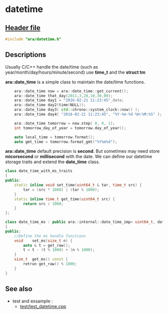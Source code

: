 # datetime

## [Header file](../ara/datetime.h)

~~~C++
#include "ara/datetime.h"
~~~

## Descriptions

Usually C/C++ handle the date/time (such as year/month/day/hours/minute/second)  use **time_t** and the **struct tm**

**ara::date_time** is a simple class to maintain the date/time functions.

~~~C++
    ara::date_time now = ara::date_time::get_current();
    ara::date_time that_day(2011,3,28,10,30,00);
    ara::date_time day1 = "2016-02-21 11:23:45"_date;
    ara::date_time day2(time(NULL));
    ara::date_time day3( std::chrono::system_clock::now() );
    ara::date_time day4( "2016-02-21 11:23:45", "%Y-%m-%d %H:%M:%S" );

    ara::date_time tomorrow = now.step( 0, 0, 1);
    int tomorrow_day_of_year = tomorrow.day_of_year();

    auto local_time = tomorrow.format();
    auto gmt_time = tomorrow.format_gmt("%Y%m%d");
~~~

**ara::date_time** default precision is **second**. But sometimes may need store **micorsecond** or **millisecond** with the date. We can define our datetime storage traits and extend the **date_time** class.

~~~C++
class date_time_with_ms_traits
{
public:
    static inline void set_time(uint64_t & tar, time_t src) {
        tar = (src * 1000) | (tar % 1000);
    }
    static inline time_t get_time(uint64_t src) {
        return src / 1000;
    }
};

class date_time_ms : public ara::internal::date_time_imp< uint64_t, date_time_with_ms_traits >
{
public:
    //Define the ms handle functions
    void    set_ms(size_t n) {
        auto & t = get_raw();
        t = t - (t % 1000) + (n % 1000);
    }
    size_t  get_ms() const {
        retrun get_raw() % 1000;
    }
}
~~~

## See also

* test and exsample :
  * [test/test_datetime.cpp](../test/test_datetime.cpp)